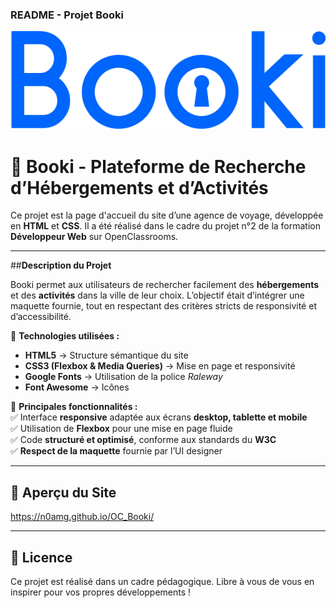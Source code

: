### **README - Projet Booki** 

![Booki](https://github.com/N0amG/OC_Booki/blob/main/images/logo/Booki%403x.png)

# 🏨 **Booki - Plateforme de Recherche d’Hébergements et d’Activités**  

Ce projet est la page d'accueil du site d’une agence de voyage, développée en **HTML** et **CSS**. Il a été réalisé dans le cadre du projet n°2 de la formation **Développeur Web** sur OpenClassrooms.  

---

##**Description du Projet**  

Booki permet aux utilisateurs de rechercher facilement des **hébergements** et des **activités** dans la ville de leur choix. L’objectif était d’intégrer une maquette fournie, tout en respectant des critères stricts de responsivité et d’accessibilité.  

📌 **Technologies utilisées :**  
- **HTML5** → Structure sémantique du site  
- **CSS3 (Flexbox & Media Queries)** → Mise en page et responsivité  
- **Google Fonts** → Utilisation de la police *Raleway*  
- **Font Awesome** → Icônes  

📌 **Principales fonctionnalités :**  
✅ Interface **responsive** adaptée aux écrans **desktop, tablette et mobile**  
✅ Utilisation de **Flexbox** pour une mise en page fluide  
✅ Code **structuré et optimisé**, conforme aux standards du **W3C**  
✅ **Respect de la maquette** fournie par l’UI designer  

---

## 🎨 **Aperçu du Site**  

https://n0amg.github.io/OC_Booki/

---

## 📄 **Licence**  
Ce projet est réalisé dans un cadre pédagogique. Libre à vous de vous en inspirer pour vos propres développements !  
